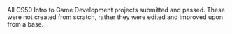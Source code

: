 All CS50 Intro to Game Development projects submitted and passed. These were not created from scratch, rather they were edited and improved upon from a base.
